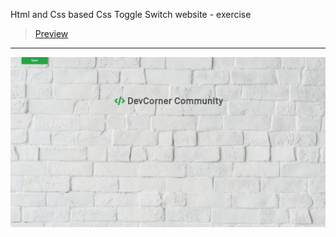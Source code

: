 Html and Css based Css Toggle Switch website - exercise
> [Preview](https://r4nd3l.github.io/CssToggleSwitch/)
---

![CssToggleSwitch](https://github.com/r4nd3l/CssToggleSwitch/blob/master/img/sample.gif)
